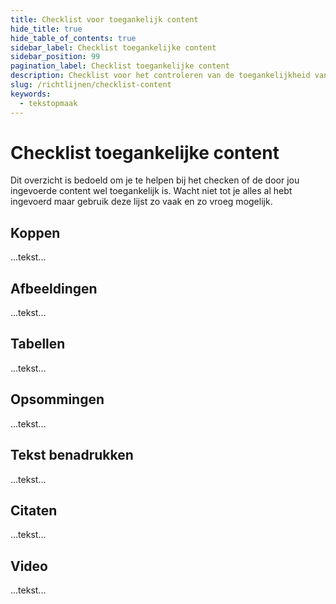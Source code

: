 ```yaml
---
title: Checklist voor toegankelijk content
hide_title: true
hide_table_of_contents: true
sidebar_label: Checklist toegankelijke content
sidebar_position: 99
pagination_label: Checklist toegankelijke content
description: Checklist voor het controleren van de toegankelijkheid van content.
slug: /richtlijnen/checklist-content
keywords:
  - tekstopmaak
---
```


# Checklist toegankelijke content

Dit overzicht is bedoeld om je te helpen bij het checken of de door jou ingevoerde content wel toegankelijk is. Wacht niet tot je alles al hebt ingevoerd maar gebruik deze lijst zo vaak en zo vroeg mogelijk.

## Koppen

...tekst...

## Afbeeldingen

...tekst...

## Tabellen

...tekst...

## Opsommingen

...tekst...

## Tekst benadrukken

...tekst...

## Citaten

...tekst...

## Video

...tekst...
